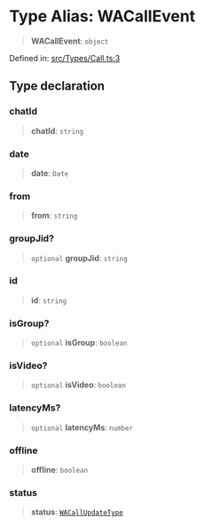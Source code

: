 # Type Alias: WACallEvent

> **WACallEvent**: `object`

Defined in: [src/Types/Call.ts:3](https://github.com/Fokusdotid/bail/blob/8b525f9ebcc20cb9acd0f880b6ad58976e38b117/src/Types/Call.ts#L3)

## Type declaration

### chatId

> **chatId**: `string`

### date

> **date**: `Date`

### from

> **from**: `string`

### groupJid?

> `optional` **groupJid**: `string`

### id

> **id**: `string`

### isGroup?

> `optional` **isGroup**: `boolean`

### isVideo?

> `optional` **isVideo**: `boolean`

### latencyMs?

> `optional` **latencyMs**: `number`

### offline

> **offline**: `boolean`

### status

> **status**: [`WACallUpdateType`](WACallUpdateType.md)
